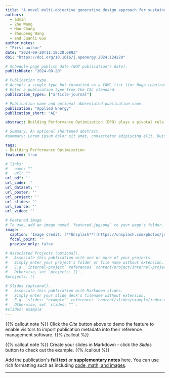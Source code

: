 ```yaml
---
title: "A novel multi-objective generative design approach for sustainable building using multi-task learning (ANN) integration"
authors:
  - admin
  - Zhe Wang
  - Hao Chang
  - Zhoupeng Wang
  - and Juanli Guo
author_notes:
- "First author"
date: "2024-09-20T11:18:20.089Z"
doi: "https://doi.org/10.1016/j.apenergy.2024.124220"

# Schedule page publish date (NOT publication's date).
publishDate: "2024-08-20"

# Publication type.
# Accepts a single type but formatted as a YAML list (for Hugo requirements).
# Enter a publication type from the CSL standard.
publication_types: ["article-journal"]

# Publication name and optional abbreviated publication name.
publication: "Applied Energy"
publication_short: "AE"

abstract: Building Performance Optimization (BPO) plays a pivotal role in   enhancing building performance, guaranteeing comfort while reducing resource   consumption. Existing performance-driven generative design is computational   demanding and difficult to be generalized to other similar buildings with   difficult to be generalized to other building types or climate conditions. To   fill this gap, this paper introduces a novel framework, which integrates   multitask learning (MTL), code compliance check, and multi-objective   optimization through NSGA-III algorithm. This framework is able to identify   Paratoo Optimal design solutions, which comply with building codes, at low   computation costs. The framework begins with selecting key design variables   that are critical to building energy, comfort performance and life cycle cost.   It then employs MTL to enhance the model's accuracy while reducing   computational costs. Next, we designed a code compliance checking module   followed by the NSGA-III optimization process, with the objective of   identifying solutions that comply with existing building codes. The results   indicate that the proposed MTL network achieved an R2 score of 0.983–0.993 on   the test set. In the particular case study where equal weights are preferred,   this approach yielded noteworthy reductions of 27.65%, 19.55%, and 31.13% in   Building Energy Consumption (BEC), Life Cycle Cost (LCC), and Residue of   continuous Daylight Autonomy (RcDA), respectively, for a rural dwelling, and   exclude solutions that fail to satisfy regulatory standards. This framework   allows designer to input the weights of each objective based on their   preference and can be applied to other building types and climate regions.   Last, we develop a solution selection tool based on the results output by the   framework we proposed, which can be found at   https://github.com/LiMingchen159/Village-House-Design-Strategy-in-Hebei-Province-China.

# Summary. An optional shortened abstract.
#summary: Lorem ipsum dolor sit amet, consectetur adipiscing elit. Duis posuere tellus ac convallis placerat. Proin tincidunt magna sed ex sollicitudin condimentum.

tags:
- Building Performance Optimization
featured: true

# links:
# - name: ""
#   url: ""
url_pdf: ''
url_code: ''
url_dataset: ''
url_poster: ''
url_project: ''
url_slides: ''
url_source: ''
url_video: ''

# Featured image
# To use, add an image named `featured.jpg/png` to your page's folder. 
image:
  caption: 'Image credit: [**Unsplash**](https://unsplash.com/photos/jdD8gXaTZsc)'
  focal_point: ""
  preview_only: false

# Associated Projects (optional).
#   Associate this publication with one or more of your projects.
#   Simply enter your project's folder or file name without extension.
#   E.g. `internal-project` references `content/project/internal-project/index.md`.
#   Otherwise, set `projects: []`.
#projects: []

# Slides (optional).
#   Associate this publication with Markdown slides.
#   Simply enter your slide deck's filename without extension.
#   E.g. `slides: "example"` references `content/slides/example/index.md`.
#   Otherwise, set `slides: ""`.
#slides: example
---
```


{{% callout note %}}
Click the *Cite* button above to demo the feature to enable visitors to import publication metadata into their reference management software.
{{% /callout %}}

{{% callout note %}}
Create your slides in Markdown - click the *Slides* button to check out the example.
{{% /callout %}}

Add the publication's **full text** or **supplementary notes** here. You can use rich formatting such as including [code, math, and images](https://docs.hugoblox.com/content/writing-markdown-latex/).
****